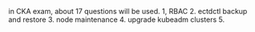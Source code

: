 in CKA exam, about 17 questions will be used.
1, RBAC
2. ectdctl backup and restore
3. node maintenance
4. upgrade kubeadm clusters
5.
